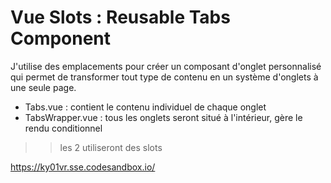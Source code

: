 # Vue Slots : Reusable Tabs Component

J'utilise des emplacements pour créer un composant d'onglet personnalisé qui permet de transformer tout type de contenu en un système d'onglets à une seule page.

- Tabs.vue : contient le contenu individuel de chaque onglet
- TabsWrapper.vue : tous les onglets seront situé à l'intérieur, gère le rendu conditionnel

>> les 2 utiliseront des slots

https://ky01vr.sse.codesandbox.io/
